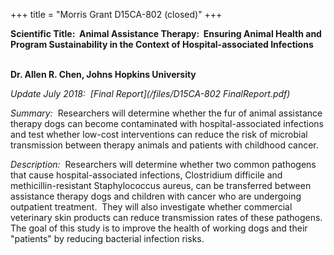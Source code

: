 +++
title = "Morris Grant D15CA-802 (closed)"
+++

**Scientific Title:  Animal Assistance Therapy:  Ensuring Animal Health
and Program Sustainability in the Context of Hospital-associated
Infections**

**\
Dr. Allen R. Chen, Johns Hopkins University**

*Update July 2018:  [Final Report](/files/D15CA-802 FinalReport.pdf)*

*Summary:*  Researchers will determine whether the fur of animal
assistance therapy dogs can become contaminated with hospital-associated
infections and test whether low-cost interventions can reduce the risk
of microbial transmission between therapy animals and patients with
childhood cancer.

*Description:*  Researchers will determine whether two common pathogens
that cause hospital-associated infections, Clostridium difficile and
methicillin-resistant Staphylococcus aureus, can be transferred between
assistance therapy dogs and children with cancer who are undergoing
outpatient treatment.  They will also investigate whether commercial
veterinary skin products can reduce transmission rates of these
pathogens.  The goal of this study is to improve the health of working
dogs and their \"patients\" by reducing bacterial infection risks.
